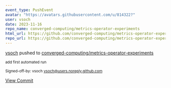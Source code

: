 ```yaml
---
event_type: PushEvent
avatar: "https://avatars.githubusercontent.com/u/814322?"
user: vsoch
date: 2023-11-16
repo_name: converged-computing/metrics-operator-experiments
html_url: https://github.com/converged-computing/metrics-operator-experiments/commit/3e7664f5bee7fa7ad1049df7b43c962539e0ef5d
repo_url: https://github.com/converged-computing/metrics-operator-experiments
---
```


<a href='https://github.com/vsoch' target='_blank'>vsoch</a> pushed to <a href='https://github.com/converged-computing/metrics-operator-experiments' target='_blank'>converged-computing/metrics-operator-experiments</a>

<small>add first automated run

Signed-off-by: vsoch <vsoch@users.noreply.github.com></small>

<a href='https://github.com/converged-computing/metrics-operator-experiments/commit/3e7664f5bee7fa7ad1049df7b43c962539e0ef5d' target='_blank'>View Commit</a>